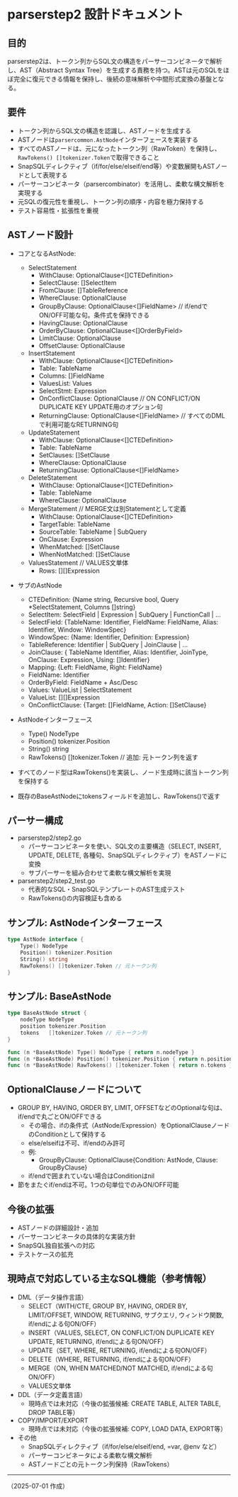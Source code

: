 # parserstep2 設計ドキュメント

## 目的

parserstep2は、トークン列からSQL文の構造をパーサーコンビネータで解析し、AST（Abstract Syntax Tree）を生成する責務を持つ。ASTは元のSQLをほぼ完全に復元できる情報を保持し、後続の意味解析や中間形式変換の基盤となる。

## 要件

- トークン列からSQL文の構造を認識し、ASTノードを生成する
- ASTノードは`parsercommon.AstNode`インターフェースを実装する
- すべてのASTノードは、元になったトークン列（RawToken）を保持し、`RawTokens() []tokenizer.Token`で取得できること
- SnapSQLディレクティブ（if/for/else/elseif/end等）や変数展開もASTノードとして表現する
- パーサーコンビネータ（parsercombinator）を活用し、柔軟な構文解析を実現する
- 元SQLの復元性を重視し、トークン列の順序・内容を極力保持する
- テスト容易性・拡張性を重視

## ASTノード設計

- コアとなるAstNode:
    - SelectStatement
        - WithClause: OptionalClause<[]CTEDefinition>
        - SelectClause: []SelectItem
        - FromClause: []TableReference
        - WhereClause: OptionalClause<Expression>
        - GroupByClause: OptionalClause<[]FieldName> // if/endでON/OFF可能な句。条件式を保持できる
        - HavingClause: OptionalClause<Expression>
        - OrderByClause: OptionalClause<[]OrderByField>
        - LimitClause: OptionalClause<Expression>
        - OffsetClause: OptionalClause<Expression>
    - InsertStatement
        - WithClause: OptionalClause<[]CTEDefinition>
        - Table: TableName
        - Columns: []FieldName
        - ValuesList: Values
        - SelectStmt: Expression
        - OnConflictClause: OptionalClause<OnConflictClause> // ON CONFLICT/ON DUPLICATE KEY UPDATE用のオプション句
        - ReturningClause: OptionalClause<[]FieldName> // すべてのDMLで利用可能なRETURNING句
    - UpdateStatement
        - WithClause: OptionalClause<[]CTEDefinition>
        - Table: TableName
        - SetClauses: []SetClause
        - WhereClause: OptionalClause<Expression>
        - ReturningClause: OptionalClause<[]FieldName>
    - DeleteStatement
        - WithClause: OptionalClause<[]CTEDefinition>
        - Table: TableName
        - WhereClause: OptionalClause<Expression>
    - MergeStatement // MERGE文は別Statementとして定義
        - WithClause: OptionalClause<[]CTEDefinition>
        - TargetTable: TableName
        - SourceTable: TableName | SubQuery
        - OnClause: Expression
        - WhenMatched: []SetClause
        - WhenNotMatched: []SetClause
    - ValuesStatement // VALUES文単体
        - Rows: [][]Expression

- サブのAstNode
    - CTEDefinition: {Name string, Recursive bool, Query *SelectStatement, Columns []string}
    - SelectItem:  SelectField | Expression | SubQuery | FunctionCall | ...
    - SelectField: {TableName: Identifier, FieldName: FieldName, Alias: Identifier, Window: WindowSpec}
    - WindowSpec: {Name: Identifier, Definition: Expression}
    - TableReference: Identifier | SubQuery | JoinClause | ...
    - JoinClause: { TableName Identifier, Alias: Identifier, JoinType, OnClause: Expression, Using: []Identifier}
    - Mapping: {Left: FieldName, Right: FieldName}
    - FieldName: Identifier
    - OrderByField: FieldName + Asc/Desc
    - Values: ValueList | SelectStatement
    - ValueList: [][]Expression
    - OnConflictClause: {Target: []FieldName, Action: []SetClause}

- AstNodeインターフェース
    - Type() NodeType
    - Position() tokenizer.Position
    - String() string
    - RawTokens() []tokenizer.Token  // 追加: 元トークン列を返す
- すべてのノード型はRawTokens()を実装し、ノード生成時に該当トークン列を保持する
- 既存のBaseAstNodeにtokensフィールドを追加し、RawTokens()で返す

## パーサー構成

- parserstep2/step2.go
    - パーサーコンビネータを使い、SQL文の主要構造（SELECT, INSERT, UPDATE, DELETE, 各種句、SnapSQLディレクティブ）をASTノードに変換
    - サブパーサーを組み合わせて柔軟な構文解析を実現
- parserstep2/step2_test.go
    - 代表的なSQL・SnapSQLテンプレートのAST生成テスト
    - RawTokens()の内容検証も含める

## サンプル: AstNodeインターフェース

```go
type AstNode interface {
    Type() NodeType
    Position() tokenizer.Position
    String() string
    RawTokens() []tokenizer.Token // 元トークン列
}
```

## サンプル: BaseAstNode

```go
type BaseAstNode struct {
    nodeType NodeType
    position tokenizer.Position
    tokens   []tokenizer.Token // 元トークン列
}

func (n *BaseAstNode) Type() NodeType { return n.nodeType }
func (n *BaseAstNode) Position() tokenizer.Position { return n.position }
func (n *BaseAstNode) RawTokens() []tokenizer.Token { return n.tokens }
```

## OptionalClauseノードについて

- GROUP BY, HAVING, ORDER BY, LIMIT, OFFSETなどのOptionalな句は、if/endで丸ごとON/OFFできる
    - その場合、ifの条件式（AstNode/Expression）をOptionalClauseノードのConditionとして保持する
    - else/elseifは不可、if/endのみ許可
    - 例: 
        - GroupByClause: OptionalClause{Condition: AstNode, Clause: GroupByClause}
    - if/endで囲まれていない場合はConditionはnil
- 節をまたぐif/endは不可。1つの句単位でのみON/OFF可能

## 今後の拡張

- ASTノードの詳細設計・追加
- パーサーコンビネータの具体的な実装方針
- SnapSQL独自拡張への対応
- テストケースの拡充

## 現時点で対応している主なSQL機能（参考情報）

- DML（データ操作言語）
    - SELECT（WITH/CTE, GROUP BY, HAVING, ORDER BY, LIMIT/OFFSET, WINDOW, RETURNING, サブクエリ, ウィンドウ関数, if/endによる句ON/OFF）
    - INSERT（VALUES, SELECT, ON CONFLICT/ON DUPLICATE KEY UPDATE, RETURNING, if/endによる句ON/OFF）
    - UPDATE（SET, WHERE, RETURNING, if/endによる句ON/OFF）
    - DELETE（WHERE, RETURNING, if/endによる句ON/OFF）
    - MERGE（ON, WHEN MATCHED/NOT MATCHED, if/endによる句ON/OFF）
    - VALUES文単体
- DDL（データ定義言語）
    - 現時点では未対応（今後の拡張候補: CREATE TABLE, ALTER TABLE, DROP TABLE等）
- COPY/IMPORT/EXPORT
    - 現時点では未対応（今後の拡張候補: COPY, LOAD DATA, EXPORT等）
- その他
    - SnapSQLディレクティブ（if/for/else/elseif/end, =var, @env など）
    - パーサーコンビネータによる柔軟な構文解析
    - ASTノードごとの元トークン列保持（RawTokens）

---

（2025-07-01 作成）
